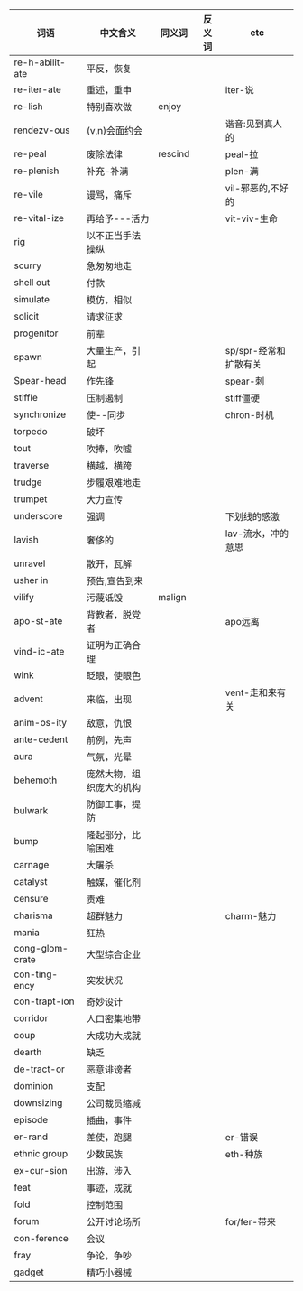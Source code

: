 
| 词语            | 中文含义                 | 同义词  | 反义词 | etc                   |
|-----------------|--------------------------|---------|--------|-----------------------|
| re-h-abilit-ate | 平反，恢复               |
| re-iter-ate     | 重述，重申               |         |        | iter-说               |
| re-lish         | 特别喜欢做               | enjoy   |
| rendezv-ous     | (v,n)会面约会            |         |        | 谐音:见到真人的       |
| re-peal         | 废除法律                 | rescind |        | peal-拉               |
| re-plenish      | 补充-补满                |         |        | plen-满               |
| re-vile         | 谩骂，痛斥               |         |        | vil-邪恶的,不好的     |
| re-vital-ize    | 再给予---活力            |         |        | vit-viv-生命          |
| rig             | 以不正当手法操纵         |         |        |                       |
| scurry          | 急匆匆地走               |
| shell out       | 付款                     |
| simulate        | 模仿，相似               |
| solicit         | 请求征求                 |
| progenitor      | 前辈                     |
| spawn           | 大量生产，引起           |         |        | sp/spr-经常和扩散有关 |
| Spear-head      | 作先锋                   |         |        | spear-刺              |
| stiffle         | 压制遏制                 |         |        | stiff僵硬             |
| synchronize     | 使--同步                 |         |        | chron-时机            |
| torpedo         | 破坏                     |
| tout            | 吹捧，吹嘘               |
| traverse        | 横越，横跨               |
| trudge          | 步履艰难地走             |
| trumpet         | 大力宣传                 |
| underscore      | 强调                     |         |        | 下划线的感激          |
| lavish          | 奢侈的                   |         |        | lav-流水，冲的意思    |
| unravel         | 散开，瓦解               |
| usher in        | 预告,宣告到来            |
| vilify          | 污蔑诋毁                 | malign  |        |
| apo-st-ate      | 背教者，脱党者           |         |        | apo远离               |
| vind-ic-ate     | 证明为正确合理           |
| wink            | 眨眼，使眼色             |
| advent          | 来临，出现               |         |        | vent-走和来有关       |
| anim-os-ity     | 敌意，仇恨               |
| ante-cedent     | 前例，先声               |
| aura            | 气氛，光晕               |
| behemoth        | 庞然大物，组织庞大的机构 |
| bulwark         | 防御工事，提防           |
| bump            | 隆起部分，比喻困难       |
| carnage         | 大屠杀                   |
| catalyst        | 触媒，催化剂             |
| censure         | 责难                     |
| charisma        | 超群魅力                 |         |        | charm-魅力            |
| mania           | 狂热                     |         |        |
| cong-glom-crate | 大型综合企业             |
| con-ting-ency   | 突发状况                 |         |        |
| con-trapt-ion   | 奇妙设计                 |
| corridor        | 人口密集地带             |
| coup            | 大成功大成就             |
| dearth          | 缺乏                     |
| de-tract-or     | 恶意诽谤者               |
| dominion        | 支配                     |
| downsizing      | 公司裁员缩减             |
| episode         | 插曲，事件               |
| er-rand         | 差使，跑腿               |         |        | er-错误               |
| ethnic group    | 少数民族                 |         |        | eth-种族              |
| ex-cur-sion     | 出游，涉入               |
| feat            | 事迹，成就               |
| fold            | 控制范围                 |
| forum           | 公开讨论场所             |         |        | for/fer-带来          |
| con-ference     | 会议                     |
| fray            | 争论，争吵               |
| gadget          | 精巧小器械               |
